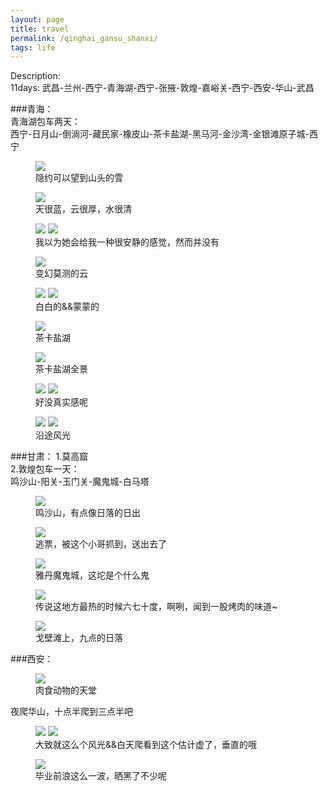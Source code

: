 ```yaml
---
layout: page
title: travel
permalink: /qinghai_gansu_shanxi/
tags: life
---
```


Description:    
11days: 武昌-兰州-西宁-青海湖-西宁-张掖-敦煌-嘉峪关-西宁-西安-华山-武昌

###青海：    
青海湖包车两天：    
西宁-日月山-倒淌河-藏民家-橡皮山-茶卡盐湖-黑马河-金沙湾-金银滩原子城-西宁    

<figure>
	<a href="../images/2015_qinghai_gansu_shanxi/P50525-132156.jpg"><img src="../images/2015_qinghai_gansu_shanxi/P50525-132156.jpg"></a>
	<figcaption>隐约可以望到山头的雪</figcaption>
</figure>

<figure>
	<a href="../images/2015_qinghai_gansu_shanxi/P50525-125003.jpg"><img src="../images/2015_qinghai_gansu_shanxi/P50525-125003.jpg"></a>
	<figcaption>天很蓝，云很厚，水很清</figcaption>
</figure>

<figure class="half">
	<a href="../images/2015_qinghai_gansu_shanxi/P50525-124434.jpg"><img src="../images/2015_qinghai_gansu_shanxi/P50525-124434.jpg"></a>
	<a href="../images/2015_qinghai_gansu_shanxi/P50525-125052.jpg"><img src="../images/2015_qinghai_gansu_shanxi/P50525-125052.jpg"></a>
	<figcaption>我以为她会给我一种很安静的感觉，然而并没有</figcaption>
</figure>

<figure>
	<a href="../images/2015_qinghai_gansu_shanxi/P50525-151605.jpg"><img src="../images/2015_qinghai_gansu_shanxi/P50525-151605.jpg"></a>
	<figcaption>变幻莫测的云</figcaption>
</figure>

<figure class="half">
	<a href="../images/2015_qinghai_gansu_shanxi/P50525-150426.jpg"><img src="../images/2015_qinghai_gansu_shanxi/P50525-150426.jpg"></a>
	<a href="../images/2015_qinghai_gansu_shanxi/P50525-160944.jpg"><img src="../images/2015_qinghai_gansu_shanxi/P50525-160944.jpg"></a>
	<figcaption>白白的&&蒙蒙的</figcaption>
</figure>

<figure>
	<a href="../images/2015_qinghai_gansu_shanxi/P50525-172531.jpg"><img src="../images/2015_qinghai_gansu_shanxi/P50525-172531.jpg"></a>
	<figcaption>茶卡盐湖</figcaption>
</figure>

<figure>
	<a href="../images/2015_qinghai_gansu_shanxi/P50525-173029.jpg"><img src="../images/2015_qinghai_gansu_shanxi/P50525-173029.jpg"></a>
	<figcaption>茶卡盐湖全景</figcaption>
</figure>

<figure class="half">
	<a href="../images/2015_qinghai_gansu_shanxi/P50525-172627.jpg"><img src="../images/2015_qinghai_gansu_shanxi/P50525-172627.jpg"></a>
	<a href="../images/2015_qinghai_gansu_shanxi/P50525-174041.jpg"><img src="../images/2015_qinghai_gansu_shanxi/P50525-174041.jpg"></a>
	<figcaption>好没真实感呢</figcaption>
</figure>


<figure class="half">
	<a href="../images/2015_qinghai_gansu_shanxi/P50525-175218.jpg"><img src="../images/2015_qinghai_gansu_shanxi/P50525-175218.jpg"></a>
	<a href="../images/2015_qinghai_gansu_shanxi/P50525-185550.jpg"><img src="../images/2015_qinghai_gansu_shanxi/P50525-185550.jpg"></a>
	<figcaption>沿途风光</figcaption>
</figure>

###甘肃：
1.莫高窟    
2.敦煌包车一天：    
鸣沙山-阳关-玉门关-魔鬼城-白马塔    

<figure>
	<a href="../images/2015_qinghai_gansu_shanxi/P50529-064907.jpg"><img src="../images/2015_qinghai_gansu_shanxi/P50529-064907.jpg"></a>
	<figcaption>鸣沙山，有点像日落的日出</figcaption>
</figure>

<figure>
	<a href="../images/2015_qinghai_gansu_shanxi/P50529-073435.jpg"><img src="../images/2015_qinghai_gansu_shanxi/P50529-073435.jpg"></a>
	<figcaption>逃票，被这个小哥抓到，送出去了</figcaption>
</figure>

<figure>
	<a href="../images/2015_qinghai_gansu_shanxi/P50529-193410.jpg"><img src="../images/2015_qinghai_gansu_shanxi/P50529-193410.jpg"></a>
	<figcaption>雅丹魔鬼城，这坨是个什么鬼</figcaption>
</figure>

<figure>
	<a href="../images/2015_qinghai_gansu_shanxi/P50529-202721.jpg"><img src="../images/2015_qinghai_gansu_shanxi/P50529-202721.jpg"></a>
	<figcaption>传说这地方最热的时候六七十度，啊咧，闻到一股烤肉的味道~</figcaption>
</figure>

<figure>
	<a href="../images/2015_qinghai_gansu_shanxi/P50529-205513.jpg"><img src="../images/2015_qinghai_gansu_shanxi/P50529-205513.jpg"></a>
	<figcaption>戈壁滩上，九点的日落</figcaption>
</figure>


###西安：

<figure>
	<a href="../images/2015_qinghai_gansu_shanxi/P50601-151947.jpg"><img src="../images/2015_qinghai_gansu_shanxi/P50601-151947.jpg"></a>
	<figcaption>肉食动物的天堂</figcaption>
</figure>

夜爬华山，十点半爬到三点半吧
<figure class="half">
	<a href="../images/2015_qinghai_gansu_shanxi/P50602-053131.jpg"><img src="../images/2015_qinghai_gansu_shanxi/P50602-053131.jpg"></a>
	<a href="../images/2015_qinghai_gansu_shanxi/P50602-080440.jpg"><img src="../images/2015_qinghai_gansu_shanxi/P50602-080440.jpg"></a>
	<figcaption>大致就这么个风光&&白天爬看到这个估计虚了，垂直的哦</figcaption>
</figure>

<figure>
	<a href="../images/2015_qinghai_gansu_shanxi/P50611-211750-001.jpg"><img src="../images/2015_qinghai_gansu_shanxi/P50611-211750-001.jpg"></a>
	<figcaption>毕业前浪这么一波，晒黑了不少呢</figcaption>
</figure>